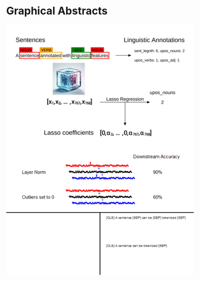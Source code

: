 # Graphical Abstracts

![how_do_bert](./how_do_bert/how_do_bert.png)
![outlier_vs_frew](./outliers_vs_freq/outliers_vs_freq.png)

